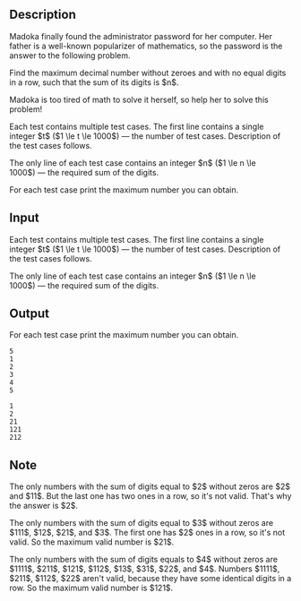 ## Description

<div><p>Madoka finally found the administrator password for her computer. Her father is a well-known popularizer of mathematics, so the password is the answer to the following problem.</p><p>Find the maximum decimal number without zeroes and with no equal digits in a row, such that the sum of its digits is $n$.</p><p>Madoka is too tired of math to solve it herself, so help her to solve this problem!</p></div><div class="input-specification"><p>Each test contains multiple test cases. The first line contains a single integer $t$ ($1 \le t \le 1000$)&nbsp;— the number of test cases. Description of the test cases follows.</p><p>The only line of each test case contains an integer $n$ ($1 \le n \le 1000$)&nbsp;— the required sum of the digits.</p></div><div class="output-specification"><p>For each test case print the maximum number you can obtain.</p></div>

## Input

<p>Each test contains multiple test cases. The first line contains a single integer $t$ ($1 \le t \le 1000$)&nbsp;— the number of test cases. Description of the test cases follows.</p><p>The only line of each test case contains an integer $n$ ($1 \le n \le 1000$)&nbsp;— the required sum of the digits.</p>

## Output

<p>For each test case print the maximum number you can obtain.</p>





```input1|2,4,6
5
1
2
3
4
5
```




```output1
1
2
21
121
212
```



## Note

<p>The only numbers with the sum of digits equal to $2$ without zeros are $2$ and $11$. But the last one has two ones in a row, so it's not valid. That's why the answer is $2$.</p><p>The only numbers with the sum of digits equal to $3$ without zeros are $111$, $12$, $21$, and $3$. The first one has $2$ ones in a row, so it's not valid. So the maximum valid number is $21$.</p><p>The only numbers with the sum of digits equals to $4$ without zeros are $1111$, $211$, $121$, $112$, $13$, $31$, $22$, and $4$. Numbers $1111$, $211$, $112$, $22$ aren't valid, because they have some identical digits in a row. So the maximum valid number is $121$.</p>
